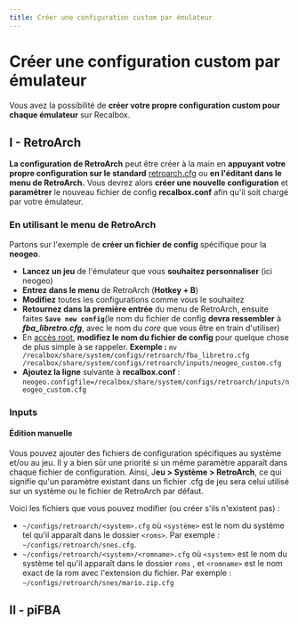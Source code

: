 ```yaml
---
title: Créer une configuration custom par émulateur
---
```


# Créer une configuration custom par émulateur

Vous avez la possibilité de **créer votre propre configuration custom pour chaque émulateur** sur Recalbox.

## I - RetroArch <a id="i-retroarch"></a>

**La configuration de RetroArch** peut être créer à la main en **appuyant votre propre configuration sur le standard** [retroarch.cfg](https://github.com/libretro/RetroArch/blob/master/retroarch.cfg) ou **en l'éditant dans le menu de RetroArch.** Vous devrez alors **créer une nouvelle configuration** et **paramétrer** le nouveau fichier de config **recalbox.conf** afin qu'il soit chargé par votre émulateur.

### En utilisant le menu de RetroArch

Partons sur l'exemple de **créer un fichier de config** spécifique pour la **neogeo**.

* **Lancez un jeu** de l'émulateur que vous **souhaitez personnaliser** \(ici neogeo\) 
* **Entrez dans le menu** de RetroArch \(**Hotkey + B**\) 
* **Modifiez** toutes les configurations comme vous le souhaitez 
* **Retournez dans la première entrée** du menu de RetroArch, ensuite faites **`Save new config`**\(le nom du fichier de config **devra ressembler** à _**fba\_libretro.cfg**_, avec le nom du _core_ que vous être en train d'utiliser\) 
* En [accès root](/v/francais/tutoriels/systeme/acces/acces-root-via-terminal), **modifiez le nom du fichier de config** pour quelque chose de plus simple à se rappeler.   **Exemple :** `mv /recalbox/share/system/configs/retroarch/fba_libretro.cfg /recalbox/share/system/configs/retroarch/inputs/neogeo_custom.cfg`   
* **Ajoutez la ligne** suivante à **recalbox.conf** : `neogeo.configfile=/recalbox/share/system/configs/retroarch/inputs/neogeo_custom.cfg`

### Inputs

#### Édition manuelle

Vous pouvez ajouter des fichiers de configuration spécifiques au système et/ou au jeu. Il y a bien sûr une priorité si un même paramètre apparaît dans chaque fichier de configuration. Ainsi, J**eu &gt; Système &gt; RetroArch**, ce qui signifie qu'un paramètre existant dans un fichier .cfg de jeu sera celui utilisé sur un système ou le fichier de RetroArch par défaut.

Voici les fichiers que vous pouvez modifier \(ou créer s'ils n'existent pas\) :

*  `~/configs/retroarch/<system>.cfg` où `<système>` est le nom du système tel qu'il apparaît dans le dossier `<roms>`. Par exemple : `~/configs/retroarch/snes.cfg`.
*  `~/configs/retroarch/<system>/<romname>.cfg` où `<system>` est le nom du système tel qu'il apparaît dans le dossier `roms` , et `<romname>` est le nom exact de la rom avec l'extension du fichier. Par exemple : `~/configs/retroarch/snes/mario.zip.cfg`

## II - piFBA <a id="ii-pifba"></a>



